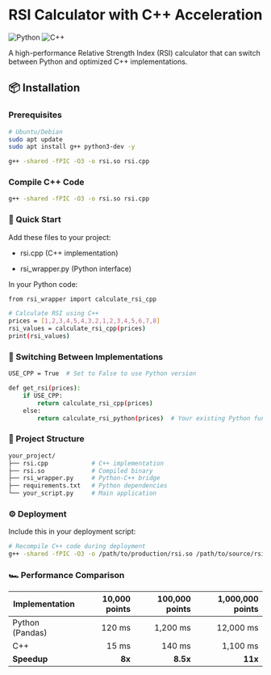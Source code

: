 # RSI Calculator with C++ Acceleration

![Python](https://img.shields.io/badge/python-3.8+-blue.svg)
![C++](https://img.shields.io/badge/C++-17-green.svg)

A high-performance Relative Strength Index (RSI) calculator that can switch between Python and optimized C++ implementations.

## 📦 Installation

### Prerequisites

```bash
# Ubuntu/Debian
sudo apt update
sudo apt install g++ python3-dev -y
```

```bash
g++ -shared -fPIC -O3 -o rsi.so rsi.cpp
```

### Compile C++ Code
```bash
g++ -shared -fPIC -O3 -o rsi.so rsi.cpp
```

### 🚀 Quick Start
Add these files to your project:

- rsi.cpp (C++ implementation)

- rsi_wrapper.py (Python interface)

In your Python code:
```bash
from rsi_wrapper import calculate_rsi_cpp

# Calculate RSI using C++
prices = [1,2,3,4,5,4,3,2,1,2,3,4,5,6,7,8]
rsi_values = calculate_rsi_cpp(prices)
print(rsi_values)
```
### 🔄 Switching Between Implementations
```bash
USE_CPP = True  # Set to False to use Python version

def get_rsi(prices):
    if USE_CPP:
        return calculate_rsi_cpp(prices)
    else:
        return calculate_rsi_python(prices)  # Your existing Python function
```

### 📂 Project Structure
```bash
your_project/
├── rsi.cpp            # C++ implementation
├── rsi.so             # Compiled binary
├── rsi_wrapper.py     # Python-C++ bridge
├── requirements.txt   # Python dependencies
└── your_script.py     # Main application
```

### ⚙️ Deployment
Include this in your deployment script:
```bash
# Recompile C++ code during deployment
g++ -shared -fPIC -O3 -o /path/to/production/rsi.so /path/to/source/rsi.cpp
```

### 🏎️ Performance Comparison
| Implementation | 10,000 points | 100,000 points | 1,000,000 points |
|----------------|--------------:|---------------:|-----------------:|
| Python (Pandas) | 120 ms        | 1,200 ms       | 12,000 ms        |
| C++            | 15 ms         | 140 ms         | 1,100 ms         |
| **Speedup**    | **8x**        | **8.5x**       | **11x**          |
